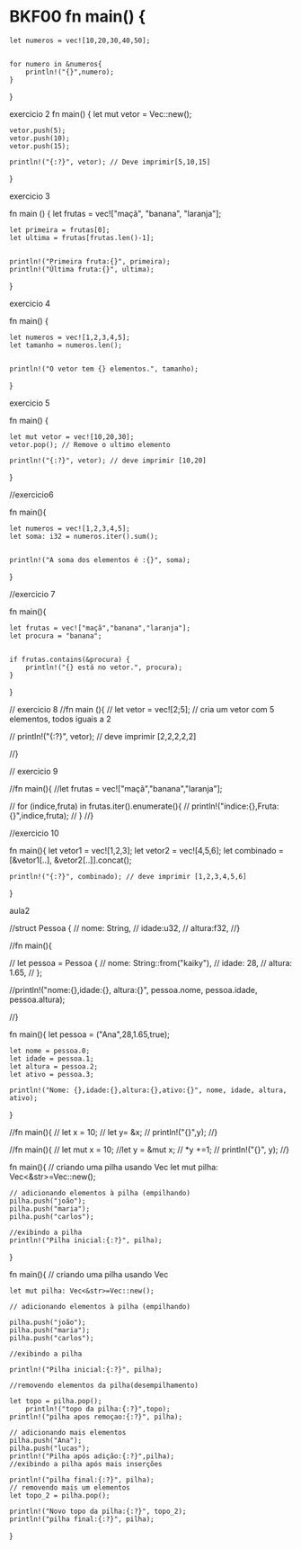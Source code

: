 # BKF00  fn main() {
    let numeros = vec![10,20,30,40,50];
   
    
    for numero in &numeros{
        println!("{}",numero);
    }
}

exercicio 2
fn main() {
    let mut vetor = Vec::new();
    
    
    vetor.push(5);
    vetor.push(10);
    vetor.push(15);
    
    println!("{:?}", vetor); // Deve imprimir[5,10,15]
}

exercicio 3

fn main () {
    let frutas = vec!["maçã", "banana", "laranja"];
    
    
    let primeira = frutas[0];
    let ultima = frutas[frutas.len()-1];
    
    
    println!("Primeira fruta:{}", primeira);
    println!("Última fruta:{}", ultima);
    
}

exercicio 4

fn main() {
    
    let numeros = vec![1,2,3,4,5];
    let tamanho = numeros.len();
    
    
    println!("O vetor tem {} elementos.", tamanho);
}

exercicio 5

fn main() {
    
    let mut vetor = vec![10,20,30];
    vetor.pop(); // Remove o ultimo elemento
    
    println!("{:?}", vetor); // deve imprimir [10,20]
}

//exercicio6

fn main(){
    
    let numeros = vec![1,2,3,4,5];
    let soma: i32 = numeros.iter().sum();
    
    
    println!("A soma dos elementos é :{}", soma);
    
}


//exercicio 7

fn main(){

    let frutas = vec!["maçã","banana","laranja"];
    let procura = "banana";


    if frutas.contains(&procura) {
        println!("{} está no vetor.", procura);
    }
}

// exercicio 8
//fn main (){
  //  let vetor = vec![2;5]; // cria um vetor com 5 elementos, todos iguais a 2


//    println!("{:?}", vetor); // deve imprimir [2,2,2,2,2]
    
//}

// exercicio 9

//fn main(){
    //let frutas = vec!["maçã","banana","laranja"];


   // for (indice,fruta) in frutas.iter().enumerate(){
    //    println!("índice:{},Fruta:{}",indice,fruta);
  //  }
//}

//exercicio 10

fn main(){
    let vetor1 = vec![1,2,3];
    let vetor2 = vec![4,5,6];
    let combinado = [&vetor1[..], &vetor2[..]].concat();

    println!("{:?}", combinado); // deve imprimir [1,2,3,4,5,6]
}


aula2

//struct Pessoa {
 //    nome: String,
   //   idade:u32,
     // altura:f32,
//}

//fn main(){ 
   
 // let pessoa = Pessoa {
  //  nome: String::from("kaiky"),
   // idade: 28,
   // altura: 1.65,
   // };

//println!("nome:{},idade:{}, altura:{}", pessoa.nome, pessoa.idade, pessoa.altura);
     
 //}



fn main(){
    let pessoa = ("Ana",28,1.65,true);


    let nome = pessoa.0;
    let idade = pessoa.1;
    let altura = pessoa.2;
    let ativo = pessoa.3;
   
    println!("Nome: {},idade:{},altura:{},ativo:{}", nome, idade, altura, ativo);
  
}

//fn main(){
  //  let x = 10;
   // let y= &x;
   // println!("{}",y);
//}

//fn main(){
   // let mut x = 10;
    //let y = &mut x;
   // *y +=1;
  //  println!("{}", y);
//}


fn main(){
    // criando uma pilha usando Vec
    let mut pilha: Vec<&str>=Vec::new();

    // adicionando elementos à pilha (empilhando) 
    pilha.push("joão");
    pilha.push("maria");
    pilha.push("carlos");

    //exibindo a pilha
    println!("Pilha inicial:{:?}", pilha);
    
}


fn main(){
    // criando uma pilha usando Vec
    
    let mut pilha: Vec<&str>=Vec::new();

    // adicionando elementos à pilha (empilhando) 
    
    pilha.push("joão");
    pilha.push("maria");
    pilha.push("carlos");

    //exibindo a pilha
    
    println!("Pilha inicial:{:?}", pilha);

    //removendo elementos da pilha(desempilhamento)

    let topo = pilha.pop();
        println!("topo da pilha:{:?}",topo);
    println!("pilha apos remoçao:{:?}", pilha);

    // adicionando mais elementos
    pilha.push("Ana");
    pilha.push("lucas");
    println!("Pilha após adição:{:?}",pilha);
    //exibindo a pilha após mais inserções
    
    println!("pilha final:{:?}", pilha);
    // removendo mais um elementos
    let topo_2 = pilha.pop();
    
    println!("Novo topo da pilha:{:?}", topo_2);
    println!("pilha final:{:?}", pilha);
}
